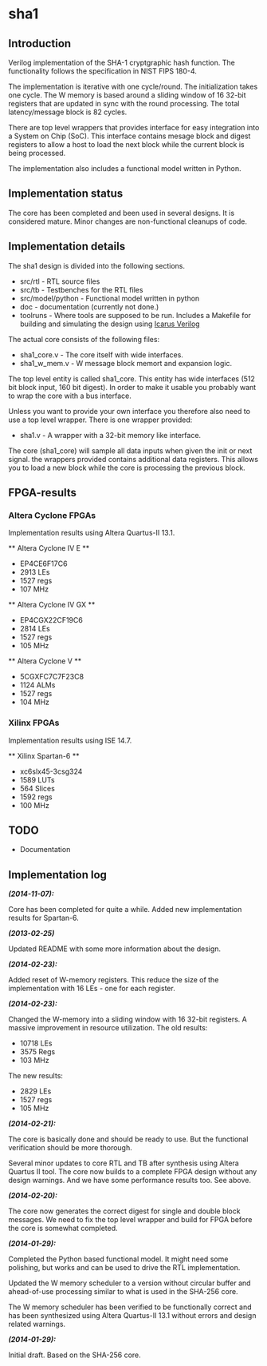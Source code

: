 sha1
====

## Introduction ##
Verilog implementation of the SHA-1 cryptgraphic hash function. The
functionality follows the specification in NIST FIPS 180-4.

The implementation is iterative with one cycle/round. The initialization
takes one cycle. The W memory is based around a sliding window of 16
32-bit registers that are updated in sync with the round processing. The
total latency/message block is 82 cycles.

There are top level wrappers that provides interface for easy
integration into a System on Chip (SoC). This interface contains mesage
block and digest registers to allow a host to load the next block while
the current block is being processed.

The implementation also includes a functional model written in Python.


## Implementation status ##

The core has been completed and been used in several designs. It is
considered mature. Minor changes are non-functional cleanups of code.


## Implementation details ##

The sha1 design is divided into the following sections.
- src/rtl - RTL source files
- src/tb  - Testbenches for the RTL files
- src/model/python - Functional model written in python
- doc - documentation (currently not done.)
- toolruns - Where tools are supposed to be run. Includes a Makefile for
building and simulating the design using [Icarus Verilog](http://iverilog.icarus.com/)

The actual core consists of the following files:
- sha1_core.v - The core itself with wide interfaces.
- sha1_w_mem.v - W message block memort and expansion logic.

The top level entity is called sha1_core. This entity has wide
interfaces (512 bit block input, 160 bit digest). In order to make it
usable you probably want to wrap the core with a bus interface.

Unless you want to provide your own interface you therefore also need to
use a top level wrapper. There is one wrapper provided:
- sha1.v - A wrapper with a 32-bit memory like interface.

The core (sha1_core) will sample all data inputs when given the init
or next signal. the wrappers provided contains additional data
registers. This allows you to load a new block while the core is
processing the previous block.


## FPGA-results ##

### Altera Cyclone FPGAs ###
Implementation results using Altera Quartus-II 13.1.

** Altera Cyclone IV E **
- EP4CE6F17C6
- 2913 LEs
- 1527 regs
- 107 MHz

** Altera Cyclone IV GX **
- EP4CGX22CF19C6
- 2814 LEs
- 1527 regs
- 105 MHz

** Altera Cyclone V **
- 5CGXFC7C7F23C8
- 1124 ALMs
- 1527 regs
- 104 MHz

### Xilinx FPGAs ###
Implementation results using ISE 14.7.

** Xilinx Spartan-6 **
- xc6slx45-3csg324
- 1589 LUTs
- 564 Slices
- 1592 regs
- 100 MHz


## TODO ##
* Documentation


## Implementation log ##

***(2014-11-07):***

Core has been completed for quite a while. Added new implementation
results for Spartan-6.

***(2013-02-25)***

Updated README with some more information about the design.

***(2014-02-23):***

Added reset of W-memory registers. This reduce the size of the
implementation with 16 LEs - one for each register.

***(2014-02-23):***

Changed the W-memory into a sliding window with 16 32-bit registers. A
massive improvement in resource utilization. The old results:

* 10718 LEs
* 3575 Regs
* 103 MHz

The new results:

* 2829 LEs
* 1527 regs
* 105 MHz


***(2014-02-21):***

The core is basically done and should be ready to use. But the
functional verification should be more thorough.

Several minor updates to core RTL and TB after synthesis using Altera
Quartus II tool. The core now builds to a complete FPGA design without
any design warnings. And we have some performance results too. See
above.


***(2014-02-20):***

The core now generates the correct digest for single and double block
messages. We need to fix the top level wrapper and build for FPGA before
the core is somewhat completed.


***(2014-01-29):***

Completed the Python based functional model. It might need some
polishing, but works and can be used to drive the RTL implementation.

Updated the W memory scheduler to a version without circular buffer and
ahead-of-use processing similar to what is used in the SHA-256 core.

The W memory scheduler has been verified to be functionally correct and
has been synthesized using Altera Quartus-II 13.1 without errors and
design related warnings.


***(2014-01-29):***

Initial draft. Based on the SHA-256 core.
